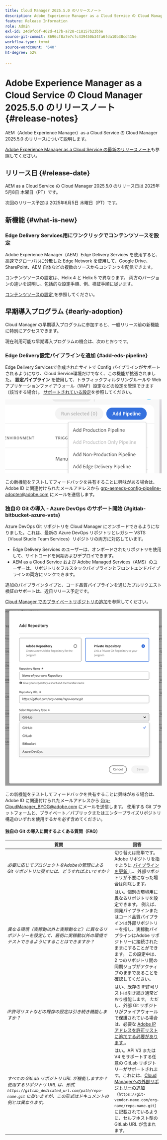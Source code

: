 ```yaml
---
title: Cloud Manager 2025.5.0 のリリースノート
description: Adobe Experience Manager as a Cloud Service の Cloud Manager 2025.5.0 のリリースについて説明します。
feature: Release Information
role: Admin
exl-id: 24d9fc6f-462d-417b-a728-c18157b23bbe
source-git-commit: 8696cf8a7e7cfc439450b34fa6fda10b38cd415e
workflow-type: tm+mt
source-wordcount: '640'
ht-degree: 52%

---
```


# Adobe Experience Manager as a Cloud Service の Cloud Manager 2025.5.0 のリリースノート {#release-notes}

<!-- https://wiki.corp.adobe.com/display/DMSArchitecture/Cloud+Manager+2025.03.0+Release -->

AEM（Adobe Experience Manager）as a Cloud Service の Cloud Manager 2025.5.0 のリリースについて説明します。

[Adobe Experience Manager as a Cloud Service の最新のリリースノート](/help/release-notes/release-notes-cloud/release-notes-current.md)も参照してください。

## リリース日 {#release-date}

AEM as a Cloud Service の Cloud Manager 2025.5.0 のリリース日は 2025年5月8日 木曜日（PT）です。

次回のリリース予定は 2025年6月5日 木曜日（PT）です。

## 新機能 {#what-is-new}

### Edge Delivery Services用にワンクリックでコンテンツソースを設定

Adobe Experience Manager（AEM）Edge Delivery Services を使用すると、高速でグローバルに分散した Edge Network を使用して、Google Drive、SharePoint、AEM 自体などの複数のソースからコンテンツを配信できます。

コンテンツソースの設定は、Helix 4 と Helix 5 で異なります。 両方のバージョンの違いを説明し、包括的な設定手順、例、検証手順に従います。

[ コンテンツソースの設定 ](/help/implementing/cloud-manager/edge-delivery/configure-content-source.md) を参照してください。


## 早期導入プログラム {#early-adoption}

Cloud Manager の早期導入プログラムに参加すると、一般リリース前の新機能に特別にアクセスできます。

現在利用可能な早期導入プログラムの機会は、次のとおりです。

### Edge Delivery設定パイプラインを追加 {#add-eds-pipeline}

Edge Delivery Servicesで作成されたサイトで Config パイプラインがサポートされるようになり、Cloud Service環境だけでなく、この機能が拡張されました。 **設定パイプライン** を使用して、トラフィックフィルタリングルールや Web アプリケーションファイアウォール（WAF）設定などの設定を管理できます（該当する場合）。 [サポートされている設定](/help/operations/config-pipeline.md#configurations)を参照してください。

![ パイプラインを追加ドロップダウンリストでEdge Delivery パイプラインを追加 ](/help/implementing/cloud-manager/release-notes/assets/add-edge-delivery-pipeline.png)

この新機能をテストしてフィードバックを共有することに興味がある場合は、Adobe ID に関連付けられたメールアドレスから [grp-aemeds-config-pipeline-adopter@adobe.com](mailto:grp-aemeds-config-pipeline-adopter@adobe.com) にメールを送信します。

### 独自の Git の導入 - Azure DevOps のサポート開始 {#gitlab-bitbucket-azure-vsts}

<!-- BOTH CS & AMS -->

Azure DevOps Git リポジトリを Cloud Manager にオンボードできるようになりました。これは、最新の Azure DevOps リポジトリとレガシー VSTS（Visual Studio Team Services）リポジトリの両方に対応しています。

* Edge Delivery Services のユーザーは、オンボードされたリポジトリを使用して、サイトコードを同期およびデプロイできます。
* AEM as a Cloud Service および Adobe Managed Services（AMS）のユーザーは、リポジトリをフルスタックパイプラインとフロントエンドパイプラインの両方にリンクできます。

追加のパイプラインタイプと、コード品質パイプラインを通じたプルリクエスト検証のサポートは、近日リリース予定です。

[Cloud Manager でのプライベートリポジトリの追加](/help/implementing/cloud-manager/managing-code/external-repositories.md)を参照してください。

![リポジトリを追加ダイアログボックス](/help/implementing/cloud-manager/release-notes/assets/azure-repo.png)

この新機能をテストしてフィードバックを共有することに興味がある場合は、Adobe ID に関連付けられたメールアドレスから [Grp-CloudManager_BYOG@adobe.com](mailto:grp-cloudmanager_byog@adobe.com) にメールを送信します。 使用する Git プラットフォームと、プライベート／パブリックまたはエンタープライズリポジトリ構造のいずれを使用するかを必ず含めてください。

#### 独自の Git の導入に関するよくある質問（FAQ）

| 質問 | 回答 |
|---|---|
| *必要に応じてプロジェクトをAdobeの管理による Git リポジトリに戻すには、どうすればよいですか？* | 切り替えは簡単です。 Adobe リポジトリを指すように [ パイプラインを更新 ](/help/implementing/cloud-manager/configuring-pipelines/managing-pipelines.md) し、外部リポジトリが不要になった場合は削除します。 |
| *異なる環境（実稼動以外と実稼動など）に異なるリポジトリーを設定して、最初に実稼動以外の環境でテストできるようにすることはできますか？* | はい。個別の環境用に異なるリポジトリを設定できます。 例えば、開発パイプラインまたはコード品質パイプラインは外部リポジトリーを指し、実稼動パイプラインはAdobe リポジトリーに接続されたままにすることができます。 この設定中は、2 つのリポジトリ間の同期ジョブがアクティブのままであることを確認してください。 |
| *IP許可リストなどの既存の設定は引き続き機能しますか？* | はい、既存の IP許可リストは引き続き通常どおり機能します。 ただし、外部 Git リポジトリがファイアウォールで保護されている場合は、必要な [Adobe IP アドレスを許可リストに追加する必要があります ](/help/implementing/cloud-manager/ip-allow-lists/introduction.md)。 |
| *すべての GitLab リポジトリ URL が機能しますか？ 使用するリポジトリ URL は、形式 `https://gitlab_dedicated_url.com/path/repo-name.git` に従いますが、この形式はドキュメントの例とは異なります。* | はい。API V3 または V4 をサポートする任意の GitLab リポジトリーがサポートされます。これには、[Cloud Managerへの外部リポジトリーの追加 ](/help/implementing/cloud-manager/managing-code/external-repositories.md) （`https://git-vendor-name.com/org-name/repo-name.git`）に記載されているように、セルフホスト型の GitLab URL が含まれます。 |


<!--
## Bug fixes

* Issue

* Issue

* Issue
-->

<!-- ## Known issues {#known-issues} -->

